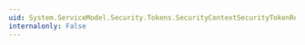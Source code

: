 ```yaml
---
uid: System.ServiceModel.Security.Tokens.SecurityContextSecurityTokenResolver.ClockSkew
internalonly: False
---
```

